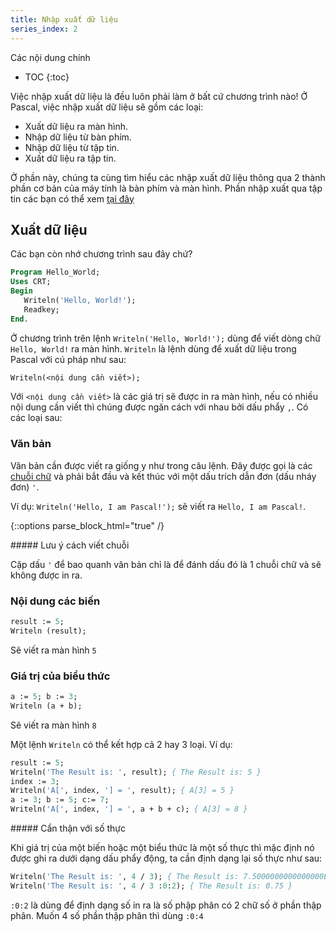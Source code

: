```yaml
---
title: Nhập xuất dữ liệu
series_index: 2
---
```


Các nội dung chính
- TOC
{:toc}

Việc nhập xuất dữ liệu là đều luôn phải làm ở bất cứ chương trình nào! Ở Pascal, việc nhập xuất dữ liệu sẽ gồm các loại:

- Xuất dữ liệu ra màn hình.
- Nhập dữ liệu từ bàn phím.
- Nhập dữ liệu từ tập tin.
- Xuất dữ liệu ra tập tin.

Ở phần này, chúng ta cùng tìm hiểu các nhập xuất dữ liệu thông qua 2 thành phần cơ bản của máy tính là bàn phím và màn hình. Phần nhập xuất qua tập tin các bạn có thể xem [tại đây](/dev/pascal/files)

## Xuất dữ liệu

Các bạn còn nhớ chương trình sau đây chứ?

``` pascal
Program Hello_World;
Uses CRT;
Begin
   Writeln('Hello, World!');
   Readkey;
End.
```

Ở chương trình trên lệnh `Writeln('Hello, World!');` dùng để viết dòng chữ `Hello, World!` ra màn hình. `Writeln` là lệnh dùng để xuất dữ liệu trong Pascal với cú pháp như sau:

``` pascal
Writeln(<nội dung cần viết>);
```

Với `<nội dung cần viết>` là các giá trị sẽ được in ra màn hình, nếu có nhiều nội dung cần viết thì chúng được ngăn cách với nhau bởi dấu phẩy `,`. Có các loại sau:

### Văn bản

Văn bản cần được viết ra giống y như trong câu lệnh. Đây được gọi là các [chuỗi chữ](/dev/pascal/strings) và phải bắt đầu và kết thúc với một dấu trích dẫn đơn (dấu nháy đơn) `'`.

Ví dụ: `Writeln('Hello, I am Pascal!');` sẽ viết ra `Hello, I am Pascal!`.

{::options parse_block_html="true" /}
<div class="note info">
##### Lưu ý cách viết chuỗi

Cặp dấu `'` để bao quanh văn bản chỉ là để đánh dấu đó là 1 chuỗi chữ và sẽ không được in ra.
</div>

### Nội dung các biến

``` pascal
result := 5;
Writeln (result);
```
Sẽ viết ra màn hình `5`

### Giá trị của biểu thức

``` pascal
a := 5; b := 3;
Writeln (a + b);
```
Sẽ viết ra màn hình `8`

Một lệnh `Writeln` có thể kết hợp cả 2 hay 3 loại. Ví dụ:

``` pascal
result := 5;
Writeln('The Result is: ', result); { The Result is: 5 }
index := 3;
Writeln('A[', index, '] = ', result); { A[3] = 5 }
a := 3; b := 5; c:= 7;
Writeln('A[', index, '] = ', a + b + c); { A[3] = 8 }
```
<div class="note warning">
##### Cẩn thận với số thực

Khi giá trị của một biến hoặc một biểu thức là một số thực thì mặc định nó được ghi ra dưới dạng dấu phẩy động, ta cần định dạng lại số thực như sau:

``` pascal
Writeln('The Result is: ', 4 / 3); { The Result is: 7.5000000000000000E-001 }
Writeln('The Result is: ', 4 / 3 :0:2); { The Result is: 0.75 }
```

`:0:2` là dùng để định dạng số in ra là số phập phân có 2 chữ số ở phần thập phân. Muốn 4 số phần thập phân thì dùng `:0:4`
</div>